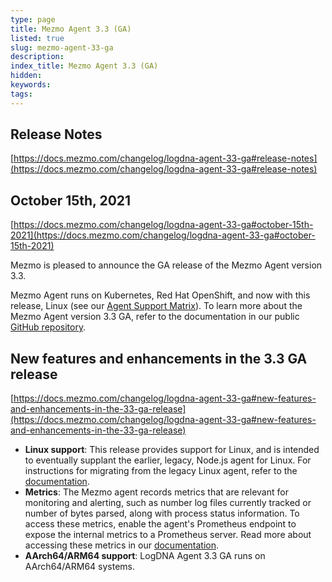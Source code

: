 ```yaml
---
type: page
title: Mezmo Agent 3.3 (GA)
listed: true
slug: mezmo-agent-33-ga
description: 
index_title: Mezmo Agent 3.3 (GA)
hidden: 
keywords: 
tags: 
---
```



## Release Notes

[https://docs.mezmo.com/changelog/logdna-agent-33-ga#release-notes](https://docs.mezmo.com/changelog/logdna-agent-33-ga#release-notes)

## October 15th, 2021

[https://docs.mezmo.com/changelog/logdna-agent-33-ga#october-15th-2021](https://docs.mezmo.com/changelog/logdna-agent-33-ga#october-15th-2021)

Mezmo is pleased to announce the GA release of the Mezmo Agent version 3.3.

Mezmo Agent runs on Kubernetes, Red Hat OpenShift, and now with this release, Linux (see our [Agent Support Matrix](https://docs.logdna.com/docs/logdna-agent-support-matrix?__hstc=220250695.ba31ea1a08c89e25ee6fbaf2f53b3930.1655751609988.1657736784060.1657742944328.5&amp;__hssc=220250695.1.1657742944328&amp;__hsfp=501963141)). To learn more about the Mezmo Agent version 3.3 GA, refer to the documentation in our public [GitHub repository](https://github.com/logdna/logdna-agent-v2/tree/3.3.0).

## New features and enhancements in the 3.3 GA release

[https://docs.mezmo.com/changelog/logdna-agent-33-ga#new-features-and-enhancements-in-the-33-ga-release](https://docs.mezmo.com/changelog/logdna-agent-33-ga#new-features-and-enhancements-in-the-33-ga-release)

- **Linux support**: This release provides support for Linux, and is intended to eventually supplant the earlier, legacy, Node.js agent for Linux. For instructions for migrating from the legacy Linux agent, refer to the [documentation](https://github.com/logdna/logdna-agent-v2/blob/3.3/docs/LINUX.md).
- **Metrics**: The Mezmo agent records metrics that are relevant for monitoring and alerting, such as number log files currently tracked or number of bytes parsed, along with process status information. To access these metrics, enable the agent's Prometheus endpoint to expose the internal metrics to a Prometheus server. Read more about accessing these metrics in our [documentation](https://github.com/logdna/logdna-agent-v2/blob/3.3/docs/INTERNAL_METRICS.md).
- **AArch64/ARM64 support**: LogDNA Agent 3.3 GA runs on AArch64/ARM64 systems.